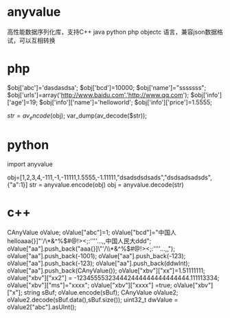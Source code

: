 anyvalue
========

高性能数据序列化库，支持C++ java python php objectc 语言，兼容json数据格试，可以互相转换

php
========
$obj['abc']='dasdasdsa';
$obj['bcd']=10000;
$obj['name']="sssssss";
$obj['urls']=array('http://www.baidu.com','http://www.qq.com');
$obj['info']['age']=19;
$obj['info']['name']='helloworld';
$obj['info']['price']=1.5555;

$str = av_encode($obj);
var_dump(av_decode($str));

python
========
import anyvalue

obj=[1,2,3,4,-111,-1,-11111,1.5555,-1.11111,"dsadsdsdsads","dsdsadsadsds",{"a":1}]
str = anyvalue.encode(obj)
obj = anyvalue.decode(str)

c++
=========
CAnyValue oValue;
oValue["abc"]=1;
oValue["bcd"]="中国人helloaaa{}]\"'/\\*&^%$#@!><;:''''...,,中国人民大ddd";
oValue["aa"].push_back("aaa{}]\"'/\\*&^%$#@!><;:''''...,,");
oValue["aa"].push_back(-1001);
oValue["aa"].push_back(-123);
oValue["aa"].push_back(-123);
oValue["aa"].push_back(ddwInt);
oValue["aa"].push_back(CAnyValue());
oValue["xbv"]["xx"]=1.51111111;
oValue["xbv"]["xx2"] = -123455553234442444444444444444.111113334;
oValue["xbv"]["ms"]="xxxx";
oValue["xbv"]["xxxx"] =true;
oValue["xbv"]["x"];
string sBuf;
oValue.encode(sBuf);
CAnyValue oValue2;
oValue2.decode(sBuf.data(),sBuf.size());
uint32_t dwValue = oValue2["abc"].asUInt();

